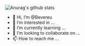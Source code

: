 ![Anurag's github stats](https://github-readme-stats.vercel.app/api?username=Bevereu&show_icons=true&theme=buefy)
- 👋 Hi, I’m @Bevereu
- 👀 I’m interested in ...
- 🌱 I’m currently learning ...
- 💞️ I’m looking to collaborate on ...
- 📫 How to reach me ...

<!---
Bevereu/Bevereu is a ✨ special ✨ repository because its `README.md` (this file) appears on your GitHub profile.
You can click the Preview link to take a look at your changes.
--->
